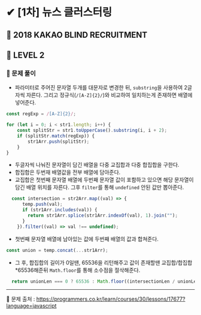 # ✔ [1차] 뉴스 클러스터링
## 📌 2018 KAKAO BLIND RECRUITMENT
## 🌈 LEVEL 2
### 🔸 문제 풀이
- 파라미터로 주어진 문자열 두개를 대문자로 변경한 뒤, `substring`을 사용하여 2글자씩 자른다. 그리고 정규식(`/[A-Z]{2}/`)와 비교하여 일치하는게 존재하면 배열에 넣어준다.
```javascript
const regExp = /[A-Z]{2}/;

for (let i = 0; i < str1.length; i++) {
    const splitStr = str1.toUpperCase().substring(i, i + 2);
    if (splitStr.match(regExp)) {
        str1Arr.push(splitStr);
    }
}
```
- 두글자씩 나눠진 문자열이 담긴 배열을 다중 교집합과 다중 합집합을 구한다.
- 합집합은 두번재 배열값을 전부 배열에 담아준다.
- 교집합은 첫번째 문자열 배열에 두번째 문자열 값이 포함하고 있으면 해당 문자열이 담긴 배열 위치를 자른다. 그후 `filter`를 통해 `undefined` 안된 값만 뽑아준다.

```javascript
  const intersection = str2Arr.map((val) => {
      temp.push(val);
      if (str1Arr.includes(val)) {
        return str1Arr.splice(str1Arr.indexOf(val), 1).join("");
      }
    }).filter((val) => val !== undefined);
```
- 첫번째 문자열 배열에 남아있는 값에 두번째 배열의 값과 합쳐준다.
```javascript
const union = temp.concat(...str1Arr);
```

- 그 후, 합집합의 길이가 0일땐, 65536을 리턴해주고 값이 존재할땐 교집합/합집합*65536해준뒤 `Math.floor`를 통해 소수점을 절삭해준다.
```javascript
  return unionLen === 0 ? 65536 : Math.floor((intersectionLen / unionLen) * 65536);
```

<hr>

📌 문제 출처 : https://programmers.co.kr/learn/courses/30/lessons/17677?language=javascript